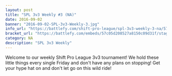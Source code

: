 ```yaml
---
layout: post
title: "SPL 3v3 Weekly #3 (NA)"
date: 2016-09-02
banner: "2016-09-02-SPL-3v3-Weekly-3.jpg"
info_url: "https://battlefy.com/shift-pro-league/spl-3v3-weekly-3-na/57c05d208527a8150c09d31f/info"
bracket_url: "https://battlefy.com/embeds/57c05d208527a8150c09d31f/stage/57c05d208527a8150c09d320"
category: NA
description: "SPL 3v3 Weekly"
---
```


Welcome to our weekly Shift Pro League 3v3 tournament! We hold these little things every single Friday and don't have any plans on stopping! Get your hype hat on and don't let go on this wild ride!
